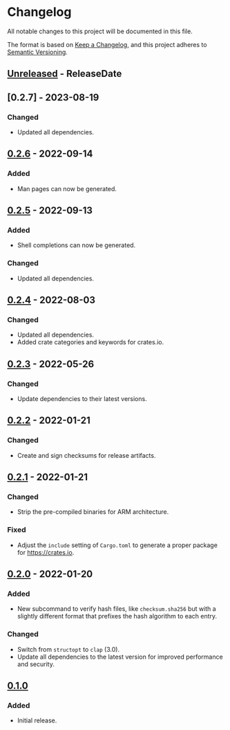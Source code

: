 <!-- markdownlint-disable MD024 -->

# Changelog

All notable changes to this project will be documented in this file.

The format is based on [Keep a Changelog](https://keepachangelog.com/en/1.0.0/),
and this project adheres to [Semantic Versioning](https://semver.org/spec/v2.0.0.html).

## [Unreleased] - ReleaseDate

## [0.2.7] - 2023-08-19

### Changed

- Updated all dependencies.

## [0.2.6] - 2022-09-14

### Added

- Man pages can now be generated.

## [0.2.5] - 2022-09-13

### Added

- Shell completions can now be generated.

### Changed

- Updated all dependencies.

## [0.2.4] - 2022-08-03

### Changed

- Updated all dependencies.
- Added crate categories and keywords for crates.io.

## [0.2.3] - 2022-05-26

### Changed

- Update dependencies to their latest versions.

## [0.2.2] - 2022-01-21

### Changed

- Create and sign checksums for release artifacts.

## [0.2.1] - 2022-01-21

### Changed

- Strip the pre-compiled binaries for ARM architecture.

### Fixed

- Adjust the `include` setting of `Cargo.toml` to generate a proper package for <https://crates.io>.

## [0.2.0] - 2022-01-20

### Added

- New subcommand to verify hash files, like `checksum.sha256` but with a slightly different format
  that prefixes the hash algorithm to each entry.

### Changed

- Switch from `structopt` to `clap` (3.0).
- Update all dependencies to the latest version for improved performance and security.

## [0.1.0]

### Added

- Initial release.

[Unreleased]: https://github.com/dnaka91/wholesum/compare/v0.2.7...HEAD
[0.2.6]: https://github.com/dnaka91/wholesum/compare/v0.2.6...v0.2.7
[0.2.6]: https://github.com/dnaka91/wholesum/compare/v0.2.5...v0.2.6
[0.2.5]: https://github.com/dnaka91/wholesum/compare/v0.2.4...v0.2.5
[0.2.4]: https://github.com/dnaka91/wholesum/compare/v0.2.3...v0.2.4
[0.2.3]: https://github.com/dnaka91/wholesum/compare/v0.2.2...v0.2.3
[0.2.2]: https://github.com/dnaka91/wholesum/compare/v0.2.1...v0.2.2
[0.2.1]: https://github.com/dnaka91/wholesum/compare/v0.2.0...v0.2.1
[0.2.0]: https://github.com/dnaka91/wholesum/compare/v0.1.0...v0.2.0
[0.1.0]: https://github.com/dnaka91/wholesum/releases/tag/v0.1.0
